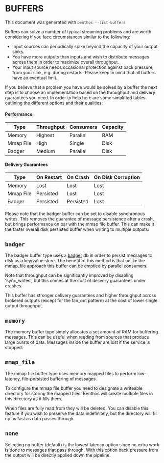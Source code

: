 BUFFERS
=======

This document was generated with `benthos --list-buffers`

Buffers can solve a number of typical streaming problems and are worth
considering if you face circumstances similar to the following:

- Input sources can periodically spike beyond the capacity of your output sinks.
- You have more outputs than inputs and wish to distribute messages across them
  in order to maximize overall throughput.
- Your input source needs occasional protection against back pressure from your
  sink, e.g. during restarts. Please keep in mind that all buffers have an
  eventual limit.

If you believe that a problem you have would be solved by a buffer the next step
is to choose an implementation based on the throughput and delivery guarantees
you need. In order to help here are some simplified tables outlining the
different options and their qualities:

#### Performance

| Type      | Throughput | Consumers | Capacity |
| --------- | ---------- | --------- | -------- |
| Memory    | Highest    | Parallel  | RAM      |
| Mmap File | High       | Single    | Disk     |
| Badger    | Medium     | Parallel  | Disk     |

#### Delivery Guarantees

| Type      | On Restart | On Crash  | On Disk Corruption |
| --------- | ---------- | --------- | ------------------ |
| Memory    | Lost       | Lost      | Lost               |
| Mmap File | Persisted  | Lost      | Lost               |
| Badger    | Persisted  | Persisted | Lost               |

Please note that the badger buffer can be set to disable synchronous writes.
This removes the guarantee of message persistence after a crash, but brings
performance on par with the mmap file buffer. This can make it the faster
overall disk persisted buffer when writing to multiple outputs.

## `badger`

The badger buffer type uses a [badger](https://github.com/dgraph-io/badger) db
in order to persist messages to disk as a key/value store. The benefit of this
method is that unlike the mmap_file approach this buffer can be emptied by
parallel consumers.

Note that throughput can be significantly improved by disabling 'sync_writes',
but this comes at the cost of delivery guarantees under crashes.

This buffer has stronger delivery guarantees and higher throughput across
brokered outputs (except for the fan_out pattern) at the cost of lower single
output throughput.

## `memory`

The memory buffer type simply allocates a set amount of RAM for buffering
messages. This can be useful when reading from sources that produce large bursts
of data. Messages inside the buffer are lost if the service is stopped.

## `mmap_file`

The mmap file buffer type uses memory mapped files to perform low-latency,
file-persisted buffering of messages.

To configure the mmap file buffer you need to designate a writeable directory
for storing the mapped files. Benthos will create multiple files in this
directory as it fills them.

When files are fully read from they will be deleted. You can disable this
feature if you wish to preserve the data indefinitely, but the directory will
fill up as fast as data passes through.

## `none`

Selecting no buffer (default) is the lowest latency option since no extra work
is done to messages that pass through. With this option back pressure from the
output will be directly applied down the pipeline.
